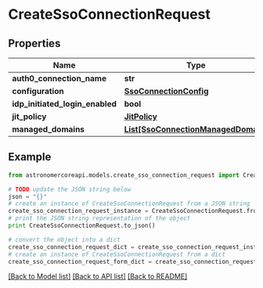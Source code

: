 # CreateSsoConnectionRequest


## Properties
Name | Type | Description | Notes
------------ | ------------- | ------------- | -------------
**auth0_connection_name** | **str** |  | 
**configuration** | [**SsoConnectionConfig**](SsoConnectionConfig.md) |  | 
**idp_initiated_login_enabled** | **bool** |  | [optional] 
**jit_policy** | [**JitPolicy**](JitPolicy.md) |  | [optional] 
**managed_domains** | [**List[SsoConnectionManagedDomain]**](SsoConnectionManagedDomain.md) |  | 

## Example

```python
from astronomercoreapi.models.create_sso_connection_request import CreateSsoConnectionRequest

# TODO update the JSON string below
json = "{}"
# create an instance of CreateSsoConnectionRequest from a JSON string
create_sso_connection_request_instance = CreateSsoConnectionRequest.from_json(json)
# print the JSON string representation of the object
print CreateSsoConnectionRequest.to_json()

# convert the object into a dict
create_sso_connection_request_dict = create_sso_connection_request_instance.to_dict()
# create an instance of CreateSsoConnectionRequest from a dict
create_sso_connection_request_form_dict = create_sso_connection_request.from_dict(create_sso_connection_request_dict)
```
[[Back to Model list]](../README.md#documentation-for-models) [[Back to API list]](../README.md#documentation-for-api-endpoints) [[Back to README]](../README.md)


